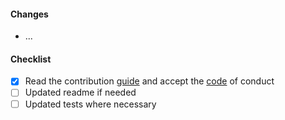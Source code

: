#### Changes

[//]: # 'Shortly describe your changes below'
[//]: # 'Use words like `added`, `removed`, `fixed`, `updated`'

- ...

#### Checklist

[//]: # 'Feel free to add your own items'
[//]: # 'Also check items that are not applicable'

- [x] Read the contribution [guide](../CONTRIBUTING.md) and accept the [code](../CODE_OF_CONDUCT.md) of conduct
- [ ] Updated readme if needed
- [ ] Updated tests where necessary
